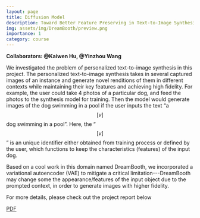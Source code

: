 ```yaml
---
layout: page
title: Diffusion Model
description: Toward Better Feature Preserving in Text-to-Image Synthesis Based on DreamBooth
img: assets/img/DreamBooth/preview.png
importance: 1
category: course
---
```


__Collaborators: @Kaiwen Hu, @Yinzhou Wang__

We investigated the problem of personalized text-to-image synthesis in this project. The personalized text-to-image synthesis takes in several captured images of an instance and generate novel renditions of them in different contexts while maintaining their key features and achieving high fidelity. For example, the user could take 4 photos of a particular dog, and feed the photos to the synthesis model for training. Then the model would generate images of the dog swimming in a pool if the user inputs the text “a $$[v]$$ dog swimming in a pool”. Here, the “$$[v]$$” is an unique identifier either obtained from training process or defined by the user, which functions to keep the characteristics (features) of the input dog.

Based on a cool work in this domain named DreamBooth, we incorporated a variational autoencoder (VAE) to mitigate a critical limitation---DreamBooth may change some the appearance/features of the input object due to the prompted context, in order to generate images with higher fidelity.

For more details, please check out the project report below

<a href="{{ assets/pdf/ESE546_report.pdf | prepend: '/assets/pdf/ESE546_report.pdf' | relative_url }}" class="btn btn-sm z-depth-0" role="button">PDF</a>
